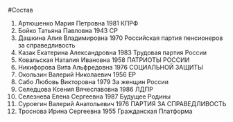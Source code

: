 #Состав
1. Артюшенко Мария Петровна 1981 КПРФ
2. Бойко Татьяна Павловна 1943 СР
3. Дашкина Алия Владимировна 1970 Российская партия пенсионеров за справедливость
4. Казак Екатерина Александровна 1983 Трудовая партия России
5. Ковальская Наталия Ивановна 1958 ПАТРИОТЫ РОССИИ
6. Никифорова Вита Альфредовна 1976 СОЦИАЛЬНОЙ ЗАЩИТЫ
7. Окользин Валерий Николаевич 1956 ЕР
8. Сабо Любовь Викторовна 1979 За женщин России
9. Селедцова Ксения Вячеславовна 1986 ЛДПР
10. Селезнева Елена Сергеевна 1987 Будущее Родины
11. Суроегин Валерий Анатольевич 1976 ПАРТИЯ ЗА СПРАВЕДЛИВОСТЬ
12. Троснова Ирина Сергеевна 1955 Гражданская Платформа
